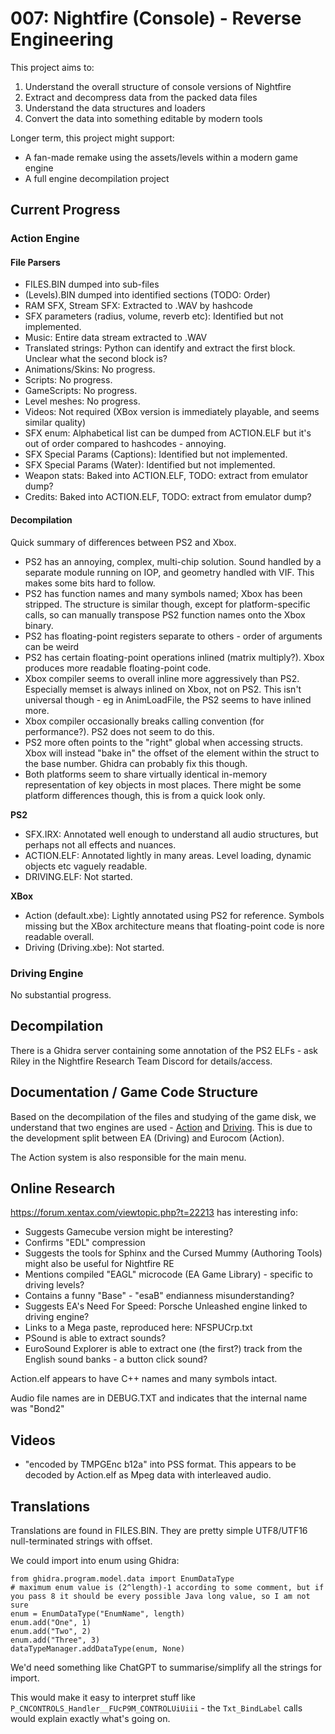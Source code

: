 # 007: Nightfire (Console) - Reverse Engineering

This project aims to:
1. Understand the overall structure of console versions of Nightfire
2. Extract and decompress data from the packed data files
3. Understand the data structures and loaders
4. Convert the data into something editable by modern tools

Longer term, this project might support:
* A fan-made remake using the assets/levels within a modern game engine
* A full engine decompilation project

## Current Progress

### Action Engine

#### File Parsers
* FILES.BIN dumped into sub-files
* (Levels).BIN dumped into identified sections (TODO: Order)
* RAM SFX, Stream SFX: Extracted to .WAV by hashcode
* SFX parameters (radius, volume, reverb etc): Identified but not implemented.
* Music: Entire data stream extracted to .WAV
* Translated strings: Python can identify and extract the first block. Unclear what the second block is?
* Animations/Skins: No progress.
* Scripts: No progress.
* GameScripts: No progress.
* Level meshes: No progress.
* Videos: Not required (XBox version is immediately playable, and seems similar quality)
* SFX enum: Alphabetical list can be dumped from ACTION.ELF but it's out of order compared to hashcodes - annoying.
* SFX Special Params (Captions): Identified but not implemented.
* SFX Special Params (Water): Identified but not implemented.
* Weapon stats: Baked into ACTION.ELF, TODO: extract from emulator dump?
* Credits: Baked into ACTION.ELF, TODO: extract from emulator dump?

#### Decompilation

Quick summary of differences between PS2 and Xbox.
* PS2 has an annoying, complex, multi-chip solution. Sound handled by a separate module running on IOP, and geometry handled with VIF. This makes some bits hard to follow.
* PS2 has function names and many symbols named; Xbox has been stripped. The structure is similar though, except for platform-specific calls, so can manually transpose PS2 function names onto the Xbox binary.
* PS2 has floating-point registers separate to others - order of arguments can be weird
* PS2 has certain floating-point operations inlined (matrix multiply?). Xbox produces more readable floating-point code.
* Xbox compiler seems to overall inline more aggressively than PS2. Especially memset is always inlined on Xbox, not on PS2. This isn't universal though - eg in AnimLoadFile, the PS2 seems to have inlined more.
* Xbox compiler occasionally breaks calling convention (for performance?). PS2 does not seem to do this.
* PS2 more often points to the "right" global when accessing structs. Xbox will instead "bake in" the offset of the element within the struct to the base number. Ghidra can probably fix this though.
* Both platforms seem to share virtually identical in-memory representation of key objects in most places. There might be some platform differences though, this is from a quick look only.

**PS2**

* SFX.IRX: Annotated well enough to understand all audio structures, but perhaps not all effects and nuances. 
* ACTION.ELF: Annotated lightly in many areas. Level loading, dynamic objects etc vaguely readable.
* DRIVING.ELF: Not started.

**XBox**
* Action (default.xbe): Lightly annotated using PS2 for reference. Symbols missing but the XBox architecture means that floating-point code is nore readable overall.
* Driving (Driving.xbe): Not started.

### Driving Engine

No substantial progress.

## Decompilation

There is a Ghidra server containing some annotation of the PS2 ELFs - ask Riley in the Nightfire Research Team Discord for details/access.


## Documentation / Game Code Structure

Based on the decompilation of the files and studying of the game disk, we understand that two engines are used - [Action](engine_action/README.md) and [Driving](engine_driving/README.md). This is due to the development split between EA (Driving) and Eurocom (Action).

The Action system is also responsible for the main menu.


## Online Research

https://forum.xentax.com/viewtopic.php?t=22213 has interesting info:
* Suggests Gamecube version might be interesting?
* Confirms "EDL" compression
* Suggests the tools for Sphinx and the Cursed Mummy (Authoring Tools) might also be useful for Nightfire RE
* Mentions compiled "EAGL" microcode (EA Game Library) - specific to driving levels?
* Contains a funny "Base" - "esaB" endianness misunderstanding?
* Suggests EA's Need For Speed: Porsche Unleashed engine linked to driving engine?
* Links to a Mega paste, reproduced here: NFSPUCrp.txt
* PSound is able to extract sounds?
* EuroSound Explorer is able to extract one (the first?) track from the English sound banks - a button click sound?


Action.elf appears to have C++ names and many symbols intact.

Audio file names are in DEBUG.TXT and indicates that the internal name was "Bond2"

## Videos

* "encoded by TMPGEnc b12a" into PSS format. This appears to be decoded by Action.elf as Mpeg data with interleaved audio.


## Translations

Translations are found in FILES.BIN. They are pretty simple UTF8/UTF16 null-terminated strings with offset.

We could import into enum using Ghidra:
```
from ghidra.program.model.data import EnumDataType
# maximum enum value is (2^length)-1 according to some comment, but if you pass 8 it should be every possible Java long value, so I am not sure
enum = EnumDataType("EnumName", length)
enum.add("One", 1)
enum.add("Two", 2)
enum.add("Three", 3)
dataTypeManager.addDataType(enum, None)
```

We'd need something like ChatGPT to summarise/simplify all the strings for import.

This would make it easy to interpret stuff like `P_CNCONTROLS_Handler__FUcP9M_CONTROLUiUiii` - the `Txt_BindLabel` calls would explain exactly what's going on.